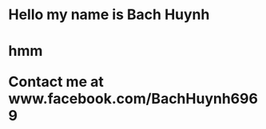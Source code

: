 <!DOCTYPE html>
<head>
  <h1>Hello my name is Bach Huynh<h1/>
<head/> 
 
<body>
  <p>hmm<p/>
  <p>Contact me at <a>www.facebook.com/BachHuynh6969<a/><p/>
<body/>
<!---
BachxHuynh/BachxHuynh is a ✨ special ✨ repository because its `README.md` (this file) appears on your GitHub profile.
You can click the Preview link to take a look at your changes.
--->
